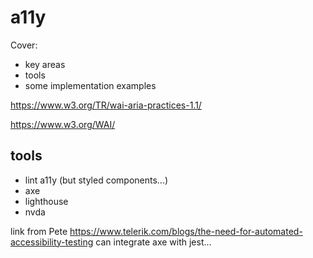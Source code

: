 # a11y 

Cover:
- key areas
- tools
- some implementation examples

https://www.w3.org/TR/wai-aria-practices-1.1/

https://www.w3.org/WAI/

## tools

- lint a11y (but styled components...)
- axe
- lighthouse
- nvda

link from Pete https://www.telerik.com/blogs/the-need-for-automated-accessibility-testing can integrate axe with jest...

